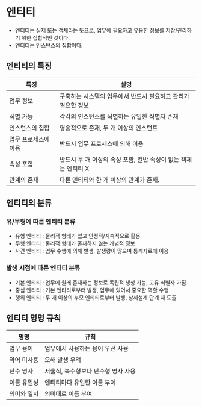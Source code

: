 # 엔티티

- 엔티티는 실제 또는 객체라는 뜻으로, 업무에 필요하고 유용한 정보를 저장/관리하기 위한 집합적인 것이다.
- 엔티티는 인스턴스의 집합이다.

## 엔티티의 특징
|특징|설명|
|-|-|
| 업무 정보 | 구축하는 시스템의 업무에서 반드시 필요하고 관리가 필요한 정보
| 식별 가능 | 각각의 인스턴스를 식별하는 유일한 식별자 존재 |
| 인스턴스의 집합 | 영송적으로 존재, 두 개 이상의 인스턴트 |
| 업무 프로세스에 이용 | 반드시 업무 프로세스에 의해 이용 | 
| 속성 포함 | 반드시 두 개 이상의 속성 포함, 일반 속성이 없는 객체는 엔티티 X
| 관계의 존재 | 다른 엔티티와 한 개 이상의 관계가 존재. |

## 엔티티의 분류

### 유/무형에 따른 엔티티 분류
- 유형 엔티티 : 물리적 형태가 있고 안정적/지속적으로 활용
- 무형 엔티티 : 물리적 형태가 존재하지 않는 개념적 정보
- 사건 엔티티 : 업무 수행에 의해 발생, 발생량이 많으며 통계자료에 이용

### 발생 시점에 따른 엔티티 분류
- 기본 엔티티 : 업무에 원래 존재하는 정보로 독립적 생성 가능, 고유 식별자 가짐
- 중심 엔티티 : 기본 엔티티로부터 발생, 업무에 있어서 중요한 역할 수행
- 행위 엔티티 : 두 개 이상의 부모 엔티티로부터 발생, 상세설계 단계 때 도출

## 엔티티 명명 규칙
|명명|규칙|
|-|-|
|업무 용어 | 업무에서 사용하는 용어 우선 사용 |
|약어 미사용 | 오해 발생 우려 |
|단수 명사 | 서술식, 복수형보다 단수형 명사 사용 | 
| 이름 유일성 | 엔티티마다 유일한 이름 부여 |
| 의미와 일치 | 의미대로 이름 부여 |
